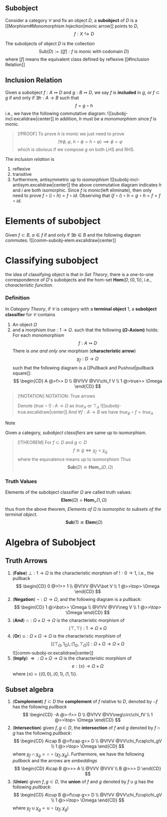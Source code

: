 ## Subobject

Consider a category $\mathscr C$ and fix an object $D$, a **subobject** of $D$  is a [[Morphism#Monomorphism Injection|monic arrow]] points to $D$,
$$
f: X \hookrightarrow D
$$

The subobjects of object $D$ is the collection
$$
\text{Sub}(D) := \{[f] : f \text{ is monic with codomain } D\}
$$
where $[f]$ means the equivalent class defined by reflexive [[#Inclusion Relation]] 


## Inclusion Relation

Given a subobject $f:A \rightarrowtail D$ and $g: B \rightarrowtail D$, we say $f$ is **included** in $g$, or $f\subset g$ if and only if $\exists h: A \to B$ such that $$ f = g\circ h $$
i.e., we have the following commutative diagram:
![[subobj-incl.excalidraw|center]]
in addition, $h$ must be a _monomorphism_ since $f$ is monic.
>[!PROOF]
> To prove $h$ is monic we just need to prove 
> $$ (\forall \phi,\varphi, \; h\circ \phi = h\circ \varphi) \implies \phi = \varphi $$
> which is obvious if we compose $g$ on both LHS and RHS. 

The _inclusion relation_ is 
1. reflexive 
2. transitive
3. furthermore, antisymmetric up to _isomorphism_ 
        ![[subobj-incl-antisym.excalidraw|center]]
      the above commutative diagram indicates $h$ and $i$ are both isomorphic. Since $f$ is monic(left eliminate), then only need to prove $f\circ (i\circ h) = f\circ id$. 
      Observing that $(f \circ i)\circ h = g\circ h = f = f\circ id$.   


# Elements of subobject

Given $f\subset B$,
$a\in f$ if and only if $\exists b\in B$ and the following diagram commutes:
![[comm-subobj-elem.excalidraw|center]]


# Classifying subobject

the idea of classifying object is that in _Set Theory_, there is a one-to-one correspondence of  $D$'s subobjects and the hom-set $\mathbf{Hom}(D, \{0,1\})$, i.e., _characteristic function_.  

### Definition

In _Category Theory_, if $\mathscr C$ is category with a **terminal object** $1$, a **subobject classifier** for $\mathscr C$ contains
1. An object $\Omega$ 
2. and a morphism $true: 1\to\Omega$.
such that the following **($\Omega$-Axiom)** holds:
For each monomorphism 
$$
  f: A \rightarrowtail D
$$
There is _one and only one_ morphism (**characteristic arrow**)
$$
  \chi_f : D \to \Omega
$$
such that the following diagram is a [[Pullback and Pushout|pullback square]]:
$$
\begin{CD}
A @>f>> D \\
@V!VV @VV\chi_f V \\
1 @>true>> \Omega
\end{CD}
$$

>[!NOTATION] NOTATION: True arrows
>
>Denote $(true \;\circ \;!) \;:\; A \to \Omega$ as $true_A$ or $\top_A$
> ![[subobj-true.excalidraw|center]]
> And $\forall f: A \to B$ we have $true_B \circ f = true_A$ 

>[!NOTE]
>Given a category, _subobject classifiers_ are same up to isomorphism.

>[!THEOREM]
> For $f\subset D$ and $g\subset D$
> $$ f \cong g \iff \chi_f = \chi_g$$
> where the equivalence means up to isomorphism
> Thus
> $$ \mathbf{Sub}(D) \cong \mathbf{Hom}_{\mathscr C}(D, \Omega)  $$


### Truth Values

Elements of the subobject classifier $\Omega$ are called truth values:
$$ \mathbf{Elem}(\Omega) = \mathbf{Hom}_{\mathscr C}(1, \Omega) $$
thus from the above theorem, *Elements of $\Omega$ is isomorphic to subsets of the terminal object*.
$$ \mathbf{Sub}(1) \cong \mathbf{Elem}(\Omega)$$


# Algebra of Subobject

## Truth Arrows
1. (**False**) $\bot: 1 \to\Omega$ is the characteristic morphism of  $!: 0 \to 1$, i.e., the pullback
      $$
      \begin{CD}
      0 @>!>> 1     \\
      @V!VV @VV\bot V    \\
      1 @>>\top> \Omega
      \end{CD}
   $$
2. (**Negation**) $\neg: \Omega \to \Omega$, and the following diagram is a pullback:
      $$
     \begin{CD}
       1 @>\bot>> \Omega \\
       @V!VV   @VV\neg V   \\
       1 @>>\top>  \Omega
     \end{CD}
   $$
3. (**And**) $\cap: \Omega\times\Omega\to\Omega$ is the characteristic morphism of $$\langle \top,\top\rangle: 1 \to \Omega\times\Omega$$
4. (**Or**) $\cup: \Omega\times\Omega\to\Omega$ is the characteristic morphism of $$[\langle \top_\Omega,1_\Omega \rangle, \langle 1_\Omega, \top_\Omega \rangle]: \Omega+\Omega \to \Omega\times\Omega$$   ![[comm-subobj-or.excalidraw|center]]
6. (**Imply**) $\Rightarrow: \Omega\times\Omega\to\Omega$ is the characteristic morphism of $$e:  (\le) \to \Omega\times\Omega$$ where $(\le) = \{\langle 0,0\rangle, \langle 0,1\rangle, \langle 1,1\rangle\}$.



## Subset algebra

1. (**Complement**) $f \subset D$ the **complement** of $f$ relative to $D$, denoted by $-f$ has the following _pullback_
      $$
    \begin{CD}
      -A @>-f>> D \\
      @V!VV @VV\neg\circ\chi_fV \\
      1 @>>\top> \Omega
    \end{CD}
   $$
2. (**Intersection**) given $f, g\subset D$, the **intersection** of $f$ and $g$ denoted by $f \cap g$ has the following _pullback_:  
      $$
      \begin{CD}
      A\cap B @>f\cap g>> D \\
      @V!VV @VV\chi_f\cap\chi_gV      \\
      1 @>>\top> \Omega
      \end{CD}
   $$
      where $\chi_f\cap\chi_g = \cap \circ \langle \chi_f,\chi_g \rangle$.
      Furthermore, we have the following _pullback_ and the arrows are _embeddings_
      $$
      \begin{CD}
        A\cap B @>>> A \\
        @VVV @VVV  \\
        B @>>> D
      \end{CD}
   $$
3. (**Union**) given $f, g\subset D$, the **union** of $f$ and $g$ denoted by $f \cup g$ has the following _pullback_: 
      $$
      \begin{CD}
        A\cup B @>f\cup g>> D  \\
        @V!VV @VV\chi_f\cup\chi_gV   \\
        1 @>>\top> \Omega
      \end{CD}
   $$
      where $\chi_f\cup\chi_g = \cup \circ \langle \chi_f, \chi_g \rangle$




